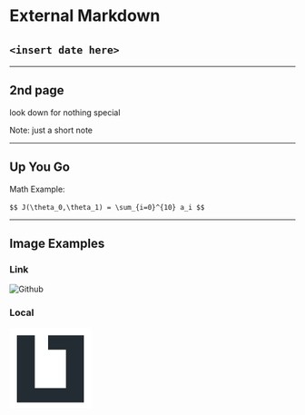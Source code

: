 # External Markdown

## `<insert date here>`

-----

## 2nd page

look down for nothing special

Note: just a short note

---

## Up You Go

Math Example:

`$$ J(\theta_0,\theta_1) = \sum_{i=0}^{10} a_i $$`

-----

## Image Examples

### Link

![Github](https://pngimg.com/uploads/github/small/github_PNG67.png)

### Local

![LiTec-Logo](./_img/LiTec-Logo.jpg)
